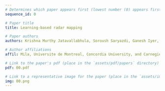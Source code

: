 ```yaml
---
# Determines which paper appears first (lowest number (0) appears first)
sequence_id: 0

# Paper title
title: Learning-based radar mapping

# Paper authors
authors: Krishna Murthy Jatavallabhula, Soroush Saryazdi, Ganesh Iyer, and Liam Paull

# Author affiliations
affil: Mila, Universite de Montreal, Concordia University, and Carnegie Mellon University

# Link to the paper's pdf (place in the `assets/pdf/papers` directory)
pdf: 00.pdf

# Link to a representative image for the paper (place in the `assets/img/papers` directory)
img: 00.png
---
```

